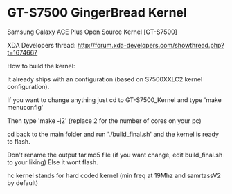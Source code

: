 GT-S7500 GingerBread Kernel
===========================

Samsung Galaxy ACE Plus Open Source Kernel [GT-S7500]

XDA Developers thread: http://forum.xda-developers.com/showthread.php?t=1674667

How to build the kernel:

It already ships with an configuration  (based on S7500XXLC2 kernel configuration).

If you want to change anything just cd to GT-S7500_Kernel and type 'make menuconfig'

Then type 'make -j2' (replace 2 for the number of cores on your pc)

cd back to the main folder and run './build_final.sh' and the kernel is ready to flash.

Don't rename the output tar.md5 file (if you want change, edit build_final.sh to your liking)
Else it wont flash.

hc kernel stands for hard coded kernel (min freq at 19Mhz and samrtassV2 by default)